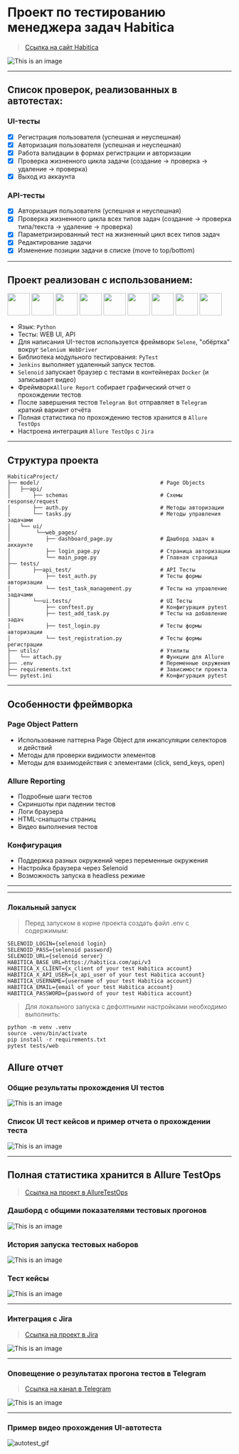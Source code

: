 # Проект по тестированию менеджера задач Habitica

> [Ссылка на сайт Habitica](https://habitica.com)

![This is an image](media/images/habitica_mainpage.png)

---

## Список проверок, реализованных в автотестах:

### UI-тесты

- [x] Регистрация пользователя (успешная и неуспешная)
- [x] Авторизация пользователя (успешная и неуспешная)
- [x] Работа валидации в формах регистрации и авторизации
- [x] Проверка жизненного цикла задачи (создание -> проверка -> удаление -> проверка)
- [x] Выход из аккаунта

### API-тесты

- [x] Авторизация пользователя (успешная и неуспешная)
- [x] Проверка жизненного цикла всех типов задач (создание -> проверка типа/текста -> удаление -> проверка)
- [x] Параметризированный тест на жизненный цикл всех типов задач
- [x] Редактирование задачи
- [x] Изменение позиции задачи в списке (move to top/bottom)

----

## Проект реализован с использованием:

<img src="media/icons/python-original.svg" width="50"> <img src="media/icons/pytest.png" width="50"> <img src="media/icons/selene.png" width="50"> <img src="media/icons/selenoid.png" width="50"> <img src="media/icons/jenkins.png" width="50"> <img src="media/icons/allure_report.png" width="50"> <img src="media/icons/allure_testops.png" width="50"> <img src="media/icons/jira.png" width="50"> <img src="media/icons/tg.png" width="50">

- Язык: `Python`
- Тесты: WEB UI, API
- Для написания UI-тестов используется фреймворк `Selene`, "обёртка" вокруг `Selenium WebDriver`
- Библиотека модульного тестирования: `PyTest`
- `Jenkins` выполняет удаленный запуск тестов.
- `Selenoid` запускает браузер с тестами в контейнерах `Docker` (и записывает видео)
- Фреймворк`Allure Report` собирает графический отчет о прохождении тестов
- После завершения тестов `Telegram Bot` отправляет в `Telegram` краткий вариант отчёта
- Полная статистика по прохождению тестов хранится в `Allure TestOps`
- Настроена интеграция `Allure TestOps` с `Jira`

---

## Структура проекта

```
HabiticaProject/
├── model/                                      # Page Objects
│   ├──api/
│       ├── schemas                             # Схемы response/request
│       ├── auth.py                             # Методы авторизации
│       └── tasks.py                            # Методы управления задачами
│   └── ui/
│        └──web_pages/                 
│           ├── dashboard_page.py               # Дашборд задач в аккаунте
│           ├── login_page.py                   # Страница авторизации
│           └── main_page.py                    # Главная страница
├── tests/                              
│       ├──api_test/                            # API Тесты
│           ├── test_auth.py                    # Тесты формы авторизации
│           └── test_task_management.py         # Тесты на управление задачами
│       └──ui.tests/                            # UI Тесты
│           ├── conftest.py                     # Конфигурация pytest
│           ├── test_add_task.py                # Тесты на добавление задач 
│           ├── test_login.py                   # Тесты формы авторизации    
│           └── test_registration.py            # Тесты формы регистрации
├── utils/                                      # Утилиты
│   └── attach.py                               # Функции для Allure
├── .env                                        # Переменные окружения
├── requirements.txt                            # Зависимости проекта
└── pytest.ini                                  # Конфигурация pytest
```

---

## Особенности фреймворка

### Page Object Pattern

- Использование паттерна Page Object для инкапсуляции селекторов и действий
- Методы для проверки видимости элементов
- Методы для взаимодействия с элементами (click, send_keys, open)

### Allure Reporting

- Подробные шаги тестов
- Скриншоты при падении тестов
- Логи браузера
- HTML-снапшоты страниц
- Видео выполнения тестов

### Конфигурация

- Поддержка разных окружений через переменные окружения
- Настройка браузера через Selenoid
- Возможность запуска в headless режиме

---
----

### Локальный запуск
> Перед запуском в корне проекта создать файл .env с содержимым:
```
SELENOID_LOGIN={selenoid login}
SELENOID_PASS={selenoid password}
SELENOID_URL={selenoid server}
HABITICA_BASE_URL=https://habitica.com/api/v3
HABITICA_X_CLIENT={x_client of your test Habitica account}
HABITICA_X_API_USER={x_api_user of your test Habitica account}
HABITICA_USERNAME={username of your test Habitica account}
HABITICA_EMAIL={email of your test Habitica account}
HABITICA_PASSWORD={password of your test Habitica account}
```

> Для локального запуска с дефолтными настройками необходимо выполнить:
```
python -m venv .venv
source .venv/bin/activate
pip install -r requirements.txt
pytest tests/web
```

## Allure отчет

### Общие результаты прохождения UI тестов

![This is an image](media/images/allure_report_overview.png)

### Список UI тест кейсов и пример отчета о прохождении теста

![This is an image](media/images/allure_behaviors.png)

---

## Полная статистика хранится в Allure TestOps

> [Ссылка на проект в AllureTestOps](https://allure.autotests.cloud/project/4822/dashboards)

### Дашборд с общими показателями тестовых прогонов

![This is an image](media/images/allure_testops_dashboards.png)

### История запуска тестовых наборов

![This is an image](media/images/allure_testops_launches.png)

### Тест кейсы

![This is an image](media/images/allure_testops_testcases.png)

---

### Интеграция с Jira

> [Ссылка на проект в Jira](https://jira.autotests.cloud/browse/HOMEWORK-1477)

![This is an image](media/images/jira.png)

---

### Оповещение о результатах прогона тестов в Telegram

> [Ссылка на канал в Telegram](https://t.me/+lAeNRkltTRU0ZDIy)

![This is an image](media/images/telegram_report.png)

---

### Пример видео прохождения UI-автотеста

![autotest_gif](media/images/UI_autotest_example.gif)